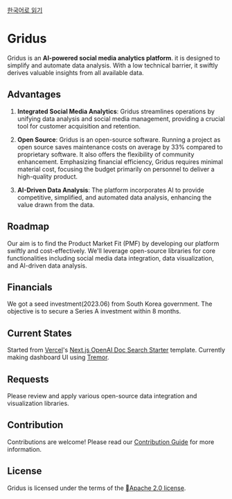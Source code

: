[한국어로 읽기](README-KR.md)

# Gridus
Gridus is an **AI-powered social media analytics platform**. it is designed to simplify and automate data analysis. With a low technical barrier, it swiftly derives valuable insights from all available data.

## Advantages
1. **Integrated Social Media Analytics**: Gridus streamlines operations by unifying data analysis and social media management, providing a crucial tool for customer acquisition and retention.

2. **Open Source**: Gridus is an open-source software. Running a project as open source saves maintenance costs on average by 33% compared to proprietary software. It also offers the flexibility of community enhancement. Emphasizing financial efficiency, Gridus requires minimal material cost, focusing the budget primarily on personnel to deliver a high-quality product.

3. **AI-Driven Data Analysis**: The platform incorporates AI to provide competitive, simplified, and automated data analysis, enhancing the value drawn from the data.

## Roadmap
Our aim is to find the Product Market Fit (PMF) by developing our platform swiftly and cost-effectively. We'll leverage open-source libraries for core functionalities including social media data integration, data visualization, and AI-driven data analysis.

## Financials
We got a seed investment(2023.06) from South Korea government. The objective is to secure a Series A investment within 8 months.

## Current States
Started from [Vercel](https://vercel.com/)'s [Next.js OpenAI Doc Search Starter](https://vercel.com/templates/next.js/nextjs-openai-doc-search-starter) template. Currently making dashboard UI using [Tremor](https://www.tremor.so/).

## Requests
Please review and apply various open-source data integration and visualization libraries. 

## Contribution
Contributions are welcome! Please read our [Contribution Guide](CONTRIBUTING.md) for more information.

## License
Gridus is licensed under the terms of the [Apache 2.0 license](LICENSE).
